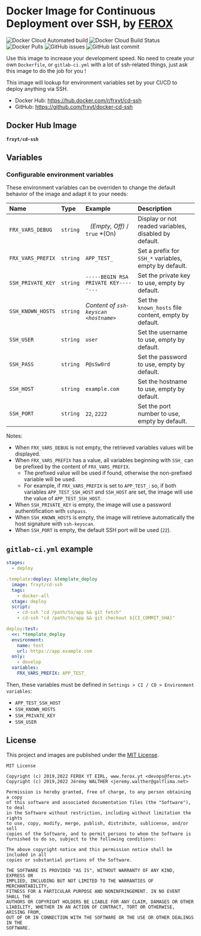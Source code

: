 # Docker Image for Continuous Deployment over SSH, by [FEROX](https://ferox.yt)

![Docker Cloud Automated build](https://img.shields.io/docker/cloud/automated/frxyt/cd-ssh.svg)
![Docker Cloud Build Status](https://img.shields.io/docker/cloud/build/frxyt/cd-ssh.svg)
![Docker Pulls](https://img.shields.io/docker/pulls/frxyt/cd-ssh.svg)
![GitHub issues](https://img.shields.io/github/issues/frxyt/docker-cd-ssh.svg)
![GitHub last commit](https://img.shields.io/github/last-commit/frxyt/docker-cd-ssh.svg)

Use this image to increase your development speed. No need to create your own `Dockerfile`,
or `gitlab-ci.yml` with a lot of ssh-related things, just ask this image to do the job for you !

This image will lookup for environment variables set by your CI/CD to deploy anything via SSH.

* Docker Hub: https://hub.docker.com/r/frxyt/cd-ssh
* GitHub: https://github.com/frxyt/docker-cd-ssh

## Docker Hub Image

**`frxyt/cd-ssh`**

## Variables

### Configurable environment variables

These environment variables can be overriden to change the default behavior of the image and adapt it to your needs:

| Name              | Type      | Example                               | Description
| :---------------- | :-------- | :------------------------------------ | :----------
| `FRX_VARS_DEBUG`  | `string`  | ` ` *(Empty, Off)* / `true` *(On)     | Display or not readed variables, disabled by default.
| `FRX_VARS_PREFIX` | `string`  | `APP_TEST_`                           | Set a prefix for `SSH_*` variables, empty by default.
| `SSH_PRIVATE_KEY` | `string`  | `-----BEGIN RSA PRIVATE KEY-----...`  | Set the private key to use, empty by default.
| `SSH_KNOWN_HOSTS` | `string`  | *Content of `ssh-keyscan <hostname>`* | Set the `known_hosts` file content, empty by default.
| `SSH_USER`        | `string`  | `user`                                | Set the username to use, empty by default.
| `SSH_PASS`        | `string`  | `P@sSw0rd`                            | Set the password to use, empty by default.
| `SSH_HOST`        | `string`  | `example.com`                         | Set the hostname to use, empty by default.
| `SSH_PORT`        | `string`  | `22`, `2222`                          | Set the port number to use, empty by default.

Notes:

* When `FRX_VARS_DEBUG` is not empty, the retrieved variables values will be displayed.
* When `FRX_VARS_PREFIX` has a value, all variables beginning with `SSH_` can be prefixed by the content of `FRX_VARS_PREFIX`.
  * The prefixed value will be used if found, otherwise the non-prefixed variable will be used.
  * For example, if `FRX_VARS_PREFIX` is set to `APP_TEST_`: 
    so, if both variables `APP_TEST_SSH_HOST` and `SSH_HOST` are set, the image will use the value of `APP_TEST_SSH_HOST`.
* When `SSH_PRIVATE_KEY` is empty, the image will use a password authentification with `sshpass`.
* When `SSH_KNOWN_HOSTS` is empty, the image will retrieve automatically the host signature with `ssh-keyscan`.
* When `SSH_PORT` is empty, the default SSH port will be used (`22`).

## `gitlab-ci.yml` example

```yaml
stages:
  - deploy

.template:deploy: &template_deploy
  image: frxyt/cd-ssh
  tags:
    - docker-all
  stage: deploy
  script:
    - cd-ssh "cd /path/to/app && git fetch"
    - cd-ssh "cd /path/to/app && git checkout ${CI_COMMIT_SHA}"

deploy:test:
  <<: *template_deploy
  environment:
    name: test
    url: https://app.example.com
  only:
    - develop
  variables:
    FRX_VARS_PREFIX: APP_TEST_
```

Then, these variables must be defined in `Settings > CI / CD > Environment variables`:

* `APP_TEST_SSH_HOST`
* `SSH_KNOWN_HOSTS`
* `SSH_PRIVATE_KEY`
* `SSH_USER`

## License

This project and images are published under the [MIT License](LICENSE).

```
MIT License

Copyright (c) 2019,2022 FEROX YT EIRL, www.ferox.yt <devops@ferox.yt>
Copyright (c) 2019,2022 Jérémy WALTHER <jeremy.walther@golflima.net>

Permission is hereby granted, free of charge, to any person obtaining a copy
of this software and associated documentation files (the "Software"), to deal
in the Software without restriction, including without limitation the rights
to use, copy, modify, merge, publish, distribute, sublicense, and/or sell
copies of the Software, and to permit persons to whom the Software is
furnished to do so, subject to the following conditions:

The above copyright notice and this permission notice shall be included in all
copies or substantial portions of the Software.

THE SOFTWARE IS PROVIDED "AS IS", WITHOUT WARRANTY OF ANY KIND, EXPRESS OR
IMPLIED, INCLUDING BUT NOT LIMITED TO THE WARRANTIES OF MERCHANTABILITY,
FITNESS FOR A PARTICULAR PURPOSE AND NONINFRINGEMENT. IN NO EVENT SHALL THE
AUTHORS OR COPYRIGHT HOLDERS BE LIABLE FOR ANY CLAIM, DAMAGES OR OTHER
LIABILITY, WHETHER IN AN ACTION OF CONTRACT, TORT OR OTHERWISE, ARISING FROM,
OUT OF OR IN CONNECTION WITH THE SOFTWARE OR THE USE OR OTHER DEALINGS IN THE
SOFTWARE.
```